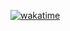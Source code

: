 [![wakatime](https://wakatime.com/badge/user/018cc68a-812a-4cb0-b02c-3e591103aaf4.svg?style=for-the-badge)](https://wakatime.com/@018cc68a-812a-4cb0-b02c-3e591103aaf4)

